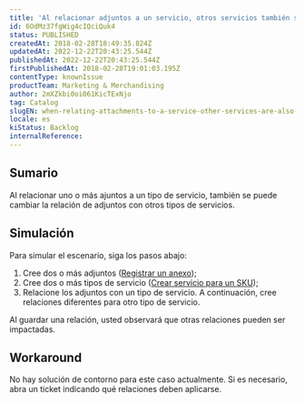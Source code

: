 ```yaml
---
title: 'Al relacionar adjuntos a un servicio, otros servicios también se alteran'
id: 6OdMz37fgWig4cIQciQuk4
status: PUBLISHED
createdAt: 2018-02-28T18:49:35.824Z
updatedAt: 2022-12-22T20:43:25.544Z
publishedAt: 2022-12-22T20:43:25.544Z
firstPublishedAt: 2018-02-28T19:01:03.195Z
contentType: knownIssue
productTeam: Marketing & Merchandising
author: 2mXZkbi0oi061KicTExNjo
tag: Catalog
slugEN: when-relating-attachments-to-a-service-other-services-are-also-changed
locale: es
kiStatus: Backlog
internalReference: 
---
```


## Sumario

Al relacionar uno o más ajuntos a un tipo de servicio, también se puede cambiar la relación de adjuntos con otros tipos de servicios.

## Simulación

Para simular el escenario, siga los pasos abajo:

1. Cree dos o más adjuntos ([Registrar un anexo](/es/tutorial/registrar-un-anexo));
2. Cree dos o más tipos de servicio ([Crear servicio para un SKU](/es/tutorial/criando-servico-para-um-sku));
3. Relacione los adjuntos con un tipo de servicio. A continuación, cree relaciones diferentes para otro tipo de servicio.

Al guardar una relación, usted observará que otras relaciones pueden ser impactadas.

## Workaround

No hay solución de contorno para este caso actualmente. Si es necesario, abra un ticket indicando qué relaciones deben aplicarse.

